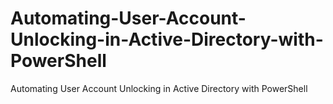 # Automating-User-Account-Unlocking-in-Active-Directory-with-PowerShell
Automating User Account Unlocking in Active Directory with PowerShell
